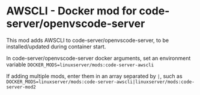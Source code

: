 # AWSCLI - Docker mod for code-server/openvscode-server

This mod adds AWSCLI to code-server/openvscode-server, to be installed/updated during container start.

In code-server/openvscode-server docker arguments, set an environment variable `DOCKER_MODS=linuxserver/mods:code-server-awscli`

If adding multiple mods, enter them in an array separated by `|`, such as `DOCKER_MODS=linuxserver/mods:code-server-awscli|linuxserver/mods:code-server-mod2`

